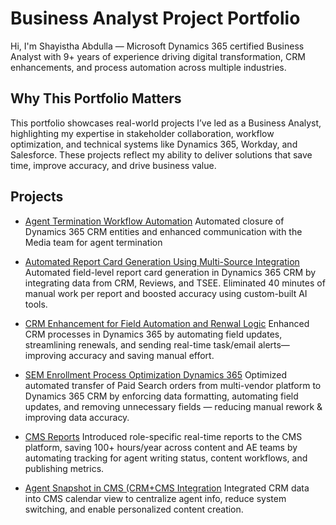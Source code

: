 # Business Analyst Project Portfolio

Hi, I'm Shayistha Abdulla — Microsoft Dynamics 365 certified Business Analyst with 9+ years of experience driving digital transformation, CRM enhancements, and process automation across multiple industries.

## Why This Portfolio Matters

This portfolio showcases real-world projects I’ve led as a Business Analyst, highlighting my expertise in stakeholder collaboration, workflow optimization, and technical systems like Dynamics 365, Workday, and Salesforce. These projects reflect my ability to deliver solutions that save time, improve accuracy, and drive business value.

## Projects

- [Agent Termination Workflow Automation](https://github.com/shayisthaabdulla/crm_agent_termination_workflow)
  Automated closure of Dynamics 365 CRM entities and enhanced communication with the Media team for agent termination
  
- [Automated Report Card Generation Using Multi-Source Integration](https://github.com/shayisthaabdulla/CRM_Automated_Report_Card_Generation) 
Automated field-level report card generation in Dynamics 365 CRM by integrating data from CRM, Reviews, and TSEE. Eliminated 40 minutes of manual work per report and boosted accuracy using custom-built AI tools.  

- [CRM Enhancement for Field Automation and Renwal Logic](https://github.com/shayisthaabdulla/CRM_Enhancement_Field_Automation) 
  Enhanced CRM processes in Dynamics 365 by automating field updates, streamlining renewals, and sending real-time task/email alerts—improving accuracy and saving manual effort.

- [SEM Enrollment Process Optimization Dynamics 365](README.md)
  Optimized automated transfer of Paid Search orders from multi-vendor platform to Dynamics 365 CRM by enforcing data formatting, automating field updates, and removing unnecessary fields — reducing manual rework & improving   data accuracy.

- [CMS Reports](README.md)
  Introduced role-specific real-time reports to the CMS platform, saving 100+ hours/year across content and AE teams by automating tracking for agent writing status, content workflows, and publishing metrics.

- [Agent Snapshot in CMS (CRM+CMS Integration](README.md)
  Integrated CRM data into CMS calendar view to centralize agent info, reduce system switching, and enable personalized content creation.

